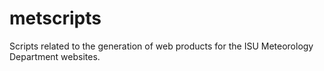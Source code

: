 # metscripts
Scripts related to the generation of web products for the ISU Meteorology Department websites.
